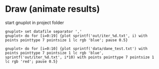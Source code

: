 # Draw (animate results)

start gnuplot in project folder

    gnuplot> set datafile separator ','
    gnuplot> do for [i=0:19] {plot sprintf('out/iter_%d.txt', i) with points pointtype 7 pointsize 1 lc rgb 'blue'; pause 0.5}
    
    gnuplot> do for [i=0:10] {plot sprintf('data/dane_test.txt') with points pointtype 7 pointsize 1 lc rgb 'blue', sprintf('out/iter_%d.txt', i*10) with points pointtype 7 pointsize 1 lc rgb 'red'; pause 0.5}